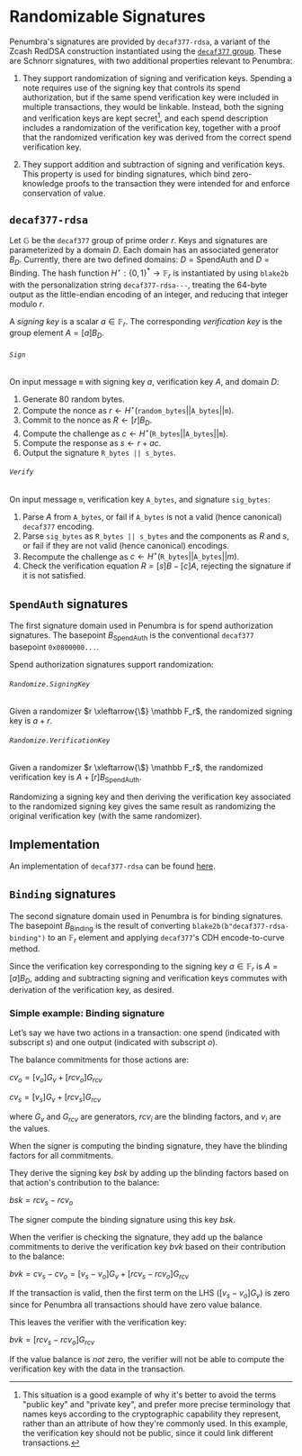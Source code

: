 # Randomizable Signatures

Penumbra's signatures are provided by `decaf377-rdsa`, a variant of the Zcash
RedDSA construction instantiated using the [`decaf377` group](./decaf377.md).
These are Schnorr signatures, with two additional properties relevant to
Penumbra:

1. They support randomization of signing and verification keys.  Spending a note
requires use of the signing key that controls its spend authorization, but if
the same spend verification key were included in multiple transactions, they
would be linkable.  Instead, both the signing and verification keys are kept
secret[^1], and each spend description includes a randomization of the
verification key, together with a proof that the randomized verification key was derived from the correct spend verification key.

2. They support addition and subtraction of signing and verification keys.  This
property is used for binding signatures, which bind zero-knowledge proofs to the
transaction they were intended for and enforce conservation of value.

## `decaf377-rdsa`

Let $\mathbb G$ be the `decaf377` group of prime order $r$.  Keys and signatures
are parameterized by a domain $D$.  Each domain has an associated generator
$B_D$.  Currently, there are two defined domains: $D = \mathsf{SpendAuth}$ and
$D = \mathsf{Binding}$.  The hash function $H^\star : \{0,1\}^* \rightarrow
\mathbb F_r$ is instantiated by using `blake2b` with the personalization string
`decaf377-rdsa---`, treating the 64-byte output as the little-endian encoding of
an integer, and reducing that integer modulo $r$.

A *signing key* is a scalar $a \in \mathbb F_r$.  The corresponding *verification
key* is the group element $A = [a]B_D$.

###### `Sign`

On input message `m` with signing key $a$, verification key $A$, and domain $D$:

1. Generate 80 random bytes.
2. Compute the nonce as $r \gets H^\star(\mathtt{random\_bytes} ||
\mathtt{A\_bytes} || \mathtt{m})$.
3. Commit to the nonce as $R \gets [r]B_D$.
4. Compute the challenge as $c \gets H^\star(\mathtt{R\_bytes} ||
\mathtt{A\_bytes} || \mathtt m)$.
5. Compute the response as $s \gets r + ac$.
6. Output the signature `R_bytes || s_bytes`.

###### `Verify`

On input message `m`, verification key `A_bytes`, and signature `sig_bytes`:

1. Parse $A$ from `A_bytes`, or fail if `A_bytes` is not a valid (hence
canonical) `decaf377` encoding.
2. Parse `sig_bytes` as `R_bytes || s_bytes` and the components as $R$ and $s$,
or fail if they are not valid (hence canonical) encodings.
3. Recompute the challenge as $c \gets H^\star(\mathtt{R\_bytes} ||
\mathtt{A\_bytes} || m)$.
4. Check the verification equation $R = [s]B - [c]A$, rejecting the signature if
it is not satisfied.

## `SpendAuth` signatures

The first signature domain used in Penumbra is for spend authorization signatures.  The basepoint $B_{\mathsf{SpendAuth}}$ is the conventional `decaf377` basepoint `0x0800000...`.

Spend authorization signatures support randomization:

###### `Randomize.SigningKey`

Given a randomizer $r \xleftarrow{\$} \mathbb F_r$, the randomized signing key is $a + r$.

###### `Randomize.VerificationKey`

Given a randomizer $r \xleftarrow{\$} \mathbb F_r$, the randomized verification key is $A + [r]B_{\mathsf{SpendAuth}}$.

Randomizing a signing key and then deriving the verification key associated to the randomized signing key gives the same result as randomizing the original verification key (with the same randomizer).

## Implementation

An implementation of `decaf377-rdsa` can be found [here](https://github.com/penumbra-zone/decaf377-rdsa).

## `Binding` signatures

The second signature domain used in Penumbra is for binding signatures.  The
basepoint $B_{\mathsf{Binding}}$ is the result of converting
`blake2b(b"decaf377-rdsa-binding")` to an $\mathbb F_r$ element and applying
`decaf377`'s CDH encode-to-curve method.

Since the verification key corresponding to the signing key $a \in \mathbb F_r$ is $A = [a]B_D$, adding and subtracting signing and verification keys commutes with derivation of the verification key, as desired.

[^1]: This situation is a good example of why it's better to avoid the terms
"public key" and "private key", and prefer more precise terminology that names
keys according to the cryptographic capability they represent, rather than an
attribute of how they're commonly used. In this example, the verification key
should not be public, since it could link different transactions.

### Simple example: Binding signature

Let’s say we have two actions in a transaction: one spend (indicated with subscript $s$) and one output (indicated with subscript $o$).

The balance commitments for those actions are:

$cv_o = [v_o] G_v + [rcv_o] G_{rcv}$

$cv_s = [v_s] G_v + [rcv_s] G_{rcv}$

where
$G_v$ and $G_{rcv}$ are generators,
$rcv_i$ are the blinding factors, and
$v_i$ are the values.

When the signer is computing the binding signature, they have the blinding
factors for all commitments.

They derive the signing key $bsk$ by adding up the blinding factors based on
that action's contribution to the balance:

$bsk = rcv_s - rcv_o$

The signer compute the binding signature using this key $bsk$.

When the verifier is checking the signature, they add up the balance commitments
to derive the verification key $bvk$ based on their contribution to the balance:

$bvk = cv_s - cv_o = [v_s - v_o] G_v + [rcv_s - rcv_o] G_{rcv}$

If the transaction is valid, then the first term on the LHS ($[v_s - v_o] G_v$) is
zero since for Penumbra all transactions should have zero value balance.

This leaves the verifier with the verification key:

$bvk = [rcv_s - rcv_o] G_{rcv}$

If the value balance is _not_ zero, the verifier will not be able to compute
the verification key with the data in the transaction.
